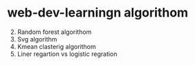 # web-dev-learningn algorithom
2. Random forest algorithom
3. Svg algorithm
4. Kmean clasterig algorithom
5. Liner regartion vs logistic regration


